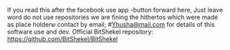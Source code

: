 If you read this after the facebook use app -button forward here, Just leave word do not use repositories we are fining
the hithertos which were made as place holderש
contact by email; 
#Yhusha@mail.com for details of this software use and dev. 
Official BitShekel repository: https://github.com/BitShekel/BitShekel
